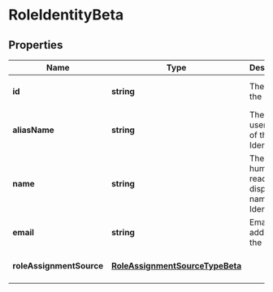 # RoleIdentityBeta

## Properties

Name | Type | Description | Notes
------------ | ------------- | ------------- | -------------
**id** | **string** | The ID of the Identity | [optional] [default to undefined]
**aliasName** | **string** | The alias / username of the Identity | [optional] [default to undefined]
**name** | **string** | The human-readable display name of the Identity | [optional] [default to undefined]
**email** | **string** | Email address of the Identity | [optional] [default to undefined]
**roleAssignmentSource** | [**RoleAssignmentSourceTypeBeta**](RoleAssignmentSourceTypeBeta.md) |  | [optional] [default to undefined]

